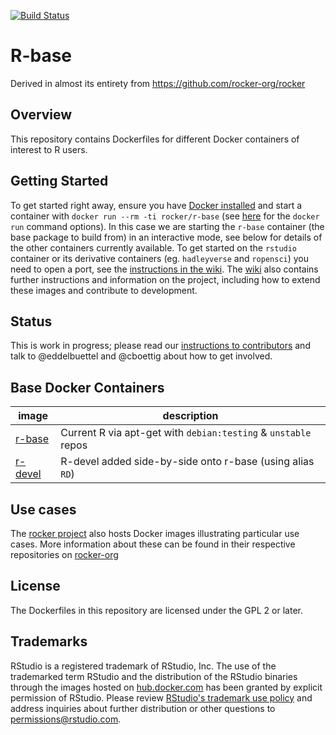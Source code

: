 [![Build Status](https://travis-ci.org/rocker-org/rocker.svg?branch=master)](https://travis-ci.org/rocker-org/rocker)

# R-base #

Derived in almost its entirety from https://github.com/rocker-org/rocker
## Overview ##

This repository contains Dockerfiles for different Docker containers of interest to R users. 

## Getting Started ##

To get started right away, ensure you have [Docker installed](https://docs.docker.com/installation/) and start a container with `docker run --rm -ti rocker/r-base` (see [here](https://docs.docker.com/engine/reference/run/) for the `docker run` command options). In this case we are starting the `r-base` container (the base package to build from) in an interactive mode, see below for details of the other containers currently available. To get started on the `rstudio` container or its derivative containers (eg. `hadleyverse` and `ropensci`) you need to open a port, see the [instructions in the wiki](https://github.com/rocker-org/rocker/wiki/Using-the-RStudio-image). The [wiki](https://github.com/rocker-org/rocker/wiki) also contains further instructions and information on the project, including how to extend these images and contribute to development.

## Status ##

This is work in progress; please read our [instructions to contributors](https://github.com/rocker-org/rocker/wiki/How-to-contribute) and talk to @eddelbuettel and @cboettig about how to get involved.

## Base Docker Containers ##


image            | description                               
---------------- | -----------------------------------------
[r-base](https://hub.docker.com/r/_/r-base)            |  Current R via apt-get with `debian:testing` & `unstable` repos  
[r-devel](https://hub.docker.com/r/rocker/r-devel)        |  R-devel added side-by-side onto r-base (using alias `RD`)      

## Use cases

The [rocker project](https://github.com/rocker-org/rocker) also hosts Docker images illustrating particular use cases. More information about these can be found in their respective repositories on [rocker-org](https://github.com/rocker-org)

## License ##

The Dockerfiles in this repository are licensed under the GPL 2 or later.

## Trademarks ##

RStudio is a registered trademark of RStudio, Inc.  The use of the trademarked term RStudio and the distribution of the RStudio binaries through the images hosted on [hub.docker.com](https://registry.hub.docker.com/) has been granted by explicit permission of RStudio.  Please review [RStudio's trademark use policy](http://www.rstudio.com/about/trademark/) and address inquiries about further distribution or other questions to [permissions@rstudio.com](emailto:permissions@rstudio.com).
